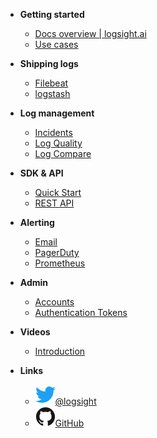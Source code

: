 <!-- docs/_sidebar.md -->


- **Getting started**
    - [Docs overview | logsight.ai](/)
    - [Use cases](/file1.md)
  
- **Shipping logs**
    - [Filebeat](/sidebarItems/file1.md)
    - [logstash](/sidebarItems/file2.md)

- **Log management**
    - [Incidents](/log_management/incidents.md)
    - [Log Quality](/log_management/log_quality.md)
    - [Log Compare](/log_management/log_compare.md)
  
- **SDK & API**
    - [Quick Start](/sdk_api/quick_start.md)
    - [REST API](/sdk_api/rest_api.md)
    
- **Alerting**
    - [Email](/alerting/email.md)
    - [PagerDuty](/alerting/pager_duty.md)
    - [Prometheus](/alerting/prometheus.md)

- **Admin**
    - [Accounts](/admin/accounts.md)
    - [Authentication Tokens](/admin/auth_tokens.md)

- **Videos**
    - [Introduction](/videos/logsight_intro.md)


- **Links**
    - [![Twitter](assets/img/twitter.svg)@logsight](http://twitter.com/logsight)
    - [![GitHub](assets/img/github.svg)GitHub](https://github.com/aiops)
